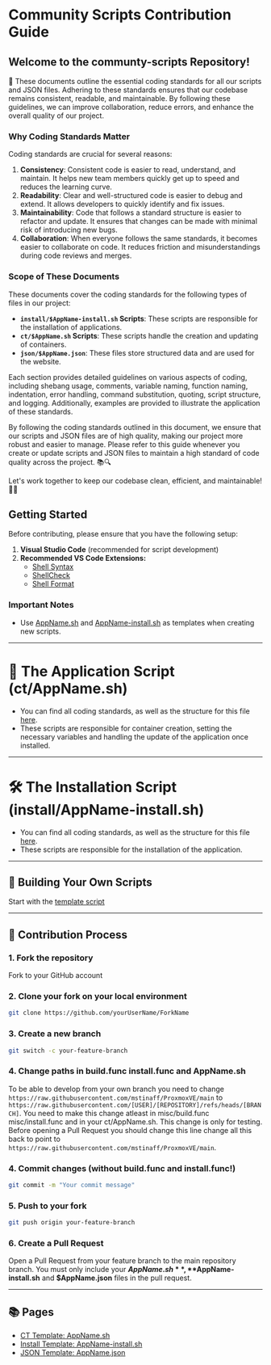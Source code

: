 
# Community Scripts Contribution Guide

## **Welcome to the communty-scripts Repository!** 

📜 These documents outline the essential coding standards for all our scripts and JSON files. Adhering to these standards ensures that our codebase remains consistent, readable, and maintainable. By following these guidelines, we can improve collaboration, reduce errors, and enhance the overall quality of our project.

### Why Coding Standards Matter

Coding standards are crucial for several reasons:

1. **Consistency**: Consistent code is easier to read, understand, and maintain. It helps new team members quickly get up to speed and reduces the learning curve.
2. **Readability**: Clear and well-structured code is easier to debug and extend. It allows developers to quickly identify and fix issues.
3. **Maintainability**: Code that follows a standard structure is easier to refactor and update. It ensures that changes can be made with minimal risk of introducing new bugs.
4. **Collaboration**: When everyone follows the same standards, it becomes easier to collaborate on code. It reduces friction and misunderstandings during code reviews and merges.

### Scope of These Documents

These documents cover the coding standards for the following types of files in our project:

- **`install/$AppName-install.sh` Scripts**: These scripts are responsible for the installation of applications.
- **`ct/$AppName.sh` Scripts**: These scripts handle the creation and updating of containers.
- **`json/$AppName.json`**: These files store structured data and are used for the website.

Each section provides detailed guidelines on various aspects of coding, including shebang usage, comments, variable naming, function naming, indentation, error handling, command substitution, quoting, script structure, and logging. Additionally, examples are provided to illustrate the application of these standards.

By following the coding standards outlined in this document, we ensure that our scripts and JSON files are of high quality, making our project more robust and easier to manage. Please refer to this guide whenever you create or update scripts and JSON files to maintain a high standard of code quality across the project. 📚🔍

Let's work together to keep our codebase clean, efficient, and maintainable! 💪🚀


## Getting Started

Before contributing, please ensure that you have the following setup:

1. **Visual Studio Code** (recommended for script development)
2. **Recommended VS Code Extensions:**
   - [Shell Syntax](https://marketplace.visualstudio.com/items?itemName=bmalehorn.shell-syntax)
   - [ShellCheck](https://marketplace.visualstudio.com/items?itemName=timonwong.shellcheck)
   - [Shell Format](https://marketplace.visualstudio.com/items?itemName=foxundermoon.shell-format)

### Important Notes
- Use [AppName.sh](https://github.com/mstinaff/ProxmoxVE/blob/main/.github/CONTRIBUTOR_AND_GUIDES/ct/AppName.sh) and [AppName-install.sh](https://github.com/mstinaff/ProxmoxVE/blob/main/.github/CONTRIBUTOR_AND_GUIDES/install/AppName-install.sh) as templates when creating new scripts.

---

# 🚀 The Application Script (ct/AppName.sh)

- You can find all coding standards, as well as the structure for this file [here](https://github.com/mstinaff/ProxmoxVE/blob/main/.github/CONTRIBUTOR_AND_GUIDES/ct/AppName.md).
- These scripts are responsible for container creation, setting the necessary variables and handling the update of the application once installed.

---

# 🛠 The Installation Script (install/AppName-install.sh)

- You can find all coding standards, as well as the structure for this file [here](https://github.com/mstinaff/ProxmoxVE/blob/main/.github/CONTRIBUTOR_AND_GUIDES/install/AppName-install.md).
- These scripts are responsible for the installation of the application.

---

## 🚀 Building Your Own Scripts

Start with the [template script](https://github.com/mstinaff/ProxmoxVE/blob/main/.github/CONTRIBUTOR_AND_GUIDES/install/AppName-install.sh)

---

## 🤝 Contribution Process

### 1. Fork the repository
Fork to your GitHub account

### 2. Clone your fork on your local environment 
```bash
git clone https://github.com/yourUserName/ForkName
```

### 3. Create a new branch
```bash
git switch -c your-feature-branch
```

### 4. Change paths in build.func install.func and AppName.sh
To be able to develop from your own branch you need to change `https://raw.githubusercontent.com/mstinaff/ProxmoxVE/main` to `https://raw.githubusercontent.com/[USER]/[REPOSITORY]/refs/heads/[BRANCH]`. You need to make this change atleast in misc/build.func misc/install.func and in your ct/AppName.sh. This change is only for testing. Before opening a Pull Request you should change this line change all this back to point to `https://raw.githubusercontent.com/mstinaff/ProxmoxVE/main`.

### 4. Commit changes (without build.func and install.func!)
```bash
git commit -m "Your commit message"
```

### 5. Push to your fork
```bash
git push origin your-feature-branch
```

### 6. Create a Pull Request
Open a Pull Request from your feature branch to the main repository branch. You must only include your **$AppName.sh**, **$AppName-install.sh** and **$AppName.json** files in the pull request.

---

## 📚 Pages

- [CT Template: AppName.sh](https://github.com/mstinaff/ProxmoxVE/blob/main/.github/CONTRIBUTOR_AND_GUIDES/ct/AppName.sh)
- [Install Template: AppName-install.sh](https://github.com/mstinaff/ProxmoxVE/blob/main/.github/CONTRIBUTOR_AND_GUIDES/install/AppName-install.sh)
- [JSON Template: AppName.json](https://github.com/mstinaff/ProxmoxVE/blob/main/.github/CONTRIBUTOR_AND_GUIDES/json/AppName.json)


